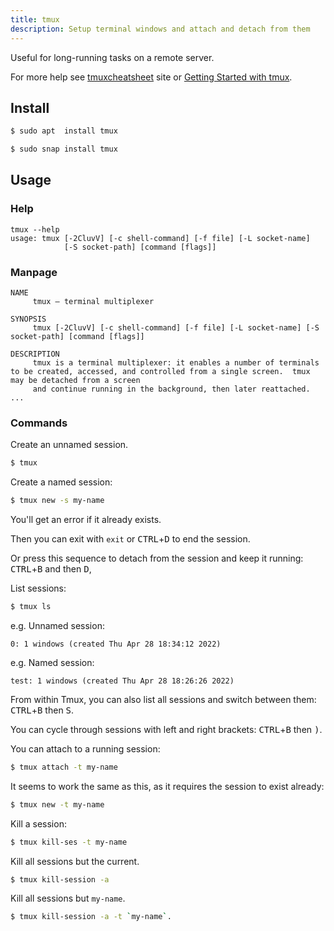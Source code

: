 ```yaml
---
title: tmux
description: Setup terminal windows and attach and detach from them
---
```


Useful for long-running tasks on a remote server.

For more help see [tmuxcheatsheet](https://tmuxcheatsheet.com/) site or [Getting Started with tmux](https://linuxize.com/post/getting-started-with-tmux/).

## Install

```sh
$ sudo apt  install tmux  
```

```sh
$ sudo snap install tmux
```

## Usage

### Help

```
tmux --help
usage: tmux [-2CluvV] [-c shell-command] [-f file] [-L socket-name]
            [-S socket-path] [command [flags]]
```

### Manpage

```
NAME
     tmux — terminal multiplexer

SYNOPSIS
     tmux [-2CluvV] [-c shell-command] [-f file] [-L socket-name] [-S socket-path] [command [flags]]

DESCRIPTION
     tmux is a terminal multiplexer: it enables a number of terminals to be created, accessed, and controlled from a single screen.  tmux may be detached from a screen
     and continue running in the background, then later reattached.
...
```


### Commands

Create an unnamed session.

```sh
$ tmux
```

Create a named session:

```sh
$ tmux new -s my-name
```

You'll get an error if it already exists.

Then you can exit with `exit` or <kbd>CTRL</kbd>+<kbd>D</kbd> to end the session.

Or press this sequence to detach from the session and keep it running: <kbd>CTRL</kbd>+<kbd>B</kbd> and then <kbd>D</kbd>,

List sessions:

```sh
$ tmux ls
```

e.g. Unnamed session:

```
0: 1 windows (created Thu Apr 28 18:34:12 2022)
```

e.g. Named session:

```
test: 1 windows (created Thu Apr 28 18:26:26 2022)
```

From within Tmux, you can also list all sessions and switch between them: <kbd>CTRL</kbd>+<kbd>B</kbd> then <kbd>S</kbd>.

You can cycle through sessions with left and right brackets: <kbd>CTRL</kbd>+<kbd>B</kbd> then <kbd>)</kbd>.

You can attach to a running session:

```sh
$ tmux attach -t my-name
```

It seems to work the same as this, as it requires the session to exist already:

```sh
$ tmux new -t my-name
```

Kill a session:

```sh
$ tmux kill-ses -t my-name
```

Kill all sessions but the current.

```sh
$ tmux kill-session -a
```

Kill all sessions but `my-name`.

```sh
$ tmux kill-session -a -t `my-name`.
```
